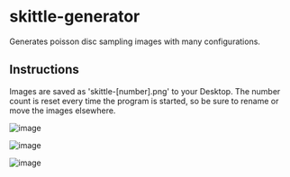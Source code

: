 # skittle-generator
Generates poisson disc sampling images with many configurations.

## Instructions
Images are saved as 'skittle-[number].png' to your Desktop. The number count is reset every time the program is started, so be sure to rename or move the images elsewhere.

![image](https://user-images.githubusercontent.com/62529272/217433631-18a20eb5-b844-421f-b6da-d084ee00d917.png)

![image](https://user-images.githubusercontent.com/62529272/217433558-abf2f065-2dde-47dc-b76d-5ea162e1d849.png)

![image](https://user-images.githubusercontent.com/62529272/217433580-9c9abbc0-4946-4ca4-857d-7132cb1047e9.png)
